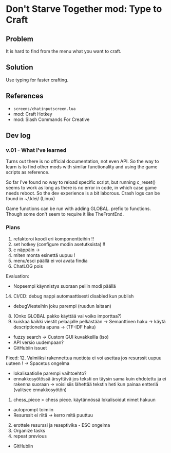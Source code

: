 # Don't Starve Together mod: Type to Craft

## Problem
It is hard to find from the menu what you want to craft.

## Solution

Use typing for faster crafting.

## References
 - `screens/chatinputscreen.lua`
 - mod: Craft Hotkey
 - mod: Slash Commands For Creative

## Dev log

### v.01 - What I've learned
Turns out there is no official documentation, not even API. So the way to learn is to find other mods with similar functionality and using the game scripts as reference.

So far I've found no way to reload specific script, but running c_reset() seems to work as long as there is no error in code, in which case game needs reboot. So the dev experience is a bit laborous. Crash logs can be found in ~/.klei/ (Linux)

Game functions can be run with adding GLOBAL. prefix to functions. Though some don't seem to require it like TheFrontEnd.



### Plans

1. refaktoroi koodi eri komponentteihin !!
2. set hotkey (configure modin asetutksista) !!
3. c näppäin ->
4. miten monta esinettä uupuu !
5. menu/esci päällä ei voi avata findia
6. ChatLOG pois

Evaluation:
- Nopeempi käynnistys suoraan peliin modi päällä
14. CI/CD: debug nappi automaattisesti disabled kun publish
- debugViesteihin joku parempi (ruudun laitaan)
8. (Onko GLOBAL pakko käyttää vai voiko importtaa?)
9. kuiskaa kaikki viestit pelaajalle pelkästään
-> Semanttinen haku -> käytä descriptioneita apuna -> (TF-IDF haku)
- fuzzy search
-> Custom GUI kuvakkeilla (iso)
- API versio uudempaan?
- GitHubiin issuet

Fixed:
12. Valmiiksi rakennettua nuotiota ei voi asettaa jos resurssit uupuu uuteen !
-> Spacetus ongelma
- lokalisaatiolle parempi vaihtoehto?
- ennakkosyötössä ärsyttävä jos teksti on täysin sama kuin ehdotettu ja ei rakenna suoraan -> voisi siis lähettää tekstin heti kun painaa entteriä (valitsee ennakkosyötön)
1. chess_piece > chess piece. käytännössä lokalisoidut nimet hakuun
- autoprompt toimiin
- Resurssit ei riitä -> kerro mitä puuttuu
2. erottele resurssi ja reseptivika
*-* ESC ongelma
13. Organize tasks
10. repeat previous
- GitHubiin